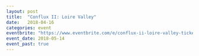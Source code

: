 ```yaml
---
layout: post
title:  "Conflux II: Loire Valley"
date:   2018-04-16
categories: event
eventbrite: "https://www.eventbrite.com/e/conflux-ii-loire-valley-tickets-45777404449"
event_date: 2018-05-14
event_past: true
---
```


